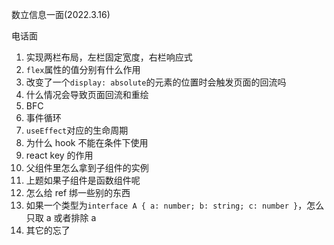 数立信息一面(2022.3.16)

电话面

1. 实现两栏布局，左栏固定宽度，右栏响应式
2. `flex`属性的值分别有什么作用
3. 改变了一个`display: absolute`的元素的位置时会触发页面的回流吗
4. 什么情况会导致页面回流和重绘
5. BFC
6. 事件循环
7. `useEffect`对应的生命周期
8. 为什么 hook 不能在条件下使用
9. react key 的作用
10. 父组件里怎么拿到子组件的实例
11. 上题如果子组件是函数组件呢
12. 怎么给 ref 绑一些别的东西
13. 如果一个类型为`interface A { a: number; b: string; c: number }`，怎么只取 a 或者排除 a
14. 其它的忘了
